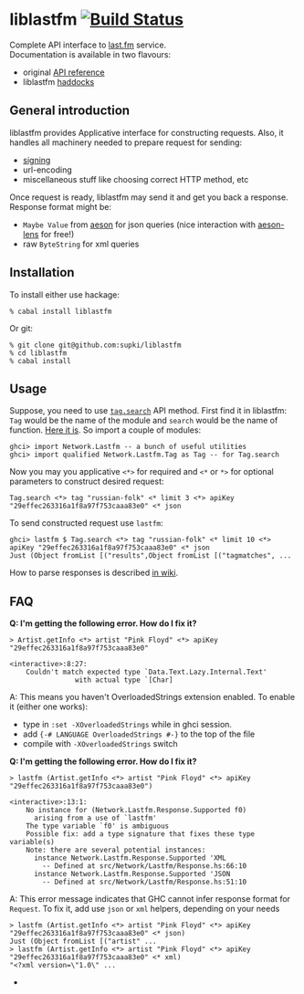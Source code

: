 # liblastfm [![Build Status](https://secure.travis-ci.org/supki/liblastfm.png?branch=develop)](http://travis-ci.org/supki/liblastfm)
Complete API interface to [last.fm][1] service.  
Documentation is available in two flavours:
  * original [API reference][2]
  * liblastfm [haddocks][3]

## General introduction
liblastfm provides Applicative interface for constructing requests. Also, it handles all machinery needed to prepare request for sending:
  * [signing][4]
  * url-encoding
  * miscellaneous stuff like choosing correct HTTP method, etc

Once request is ready, liblastfm may send it and get you back a response.
Response format might be:
  * `Maybe Value` from [aeson][5] for json queries (nice interaction with [aeson-lens][6] for free!)
  * raw `ByteString` for xml queries

## Installation
To install either use hackage:

    % cabal install liblastfm
    
Or git:

    % git clone git@github.com:supki/liblastfm
    % cd liblastfm
    % cabal install
    
## Usage
Suppose, you need to use [`tag.search`](http://www.last.fm/api/show/tag.search) API method.
First find it in liblastfm: `Tag` would be the name of the module and `search` would be the name of function. [Here it is][7].
So import a couple of modules:

    ghci> import Network.Lastfm -- a bunch of useful utilities
    ghci> import qualified Network.Lastfm.Tag as Tag -- for Tag.search

Now you may you applicative `<*>` for required and `<*` or `*>` for optional parameters to construct
desired request:

    Tag.search <*> tag "russian-folk" <* limit 3 <*> apiKey "29effec263316a1f8a97f753caaa83e0" <* json

To send constructed request use `lastfm`:

    ghci> lastfm $ Tag.search <*> tag "russian-folk" <* limit 10 <*> apiKey "29effec263316a1f8a97f753caaa83e0" <* json
    Just (Object fromList [("results",Object fromList [("tagmatches", ...
    
How to parse responses is described [in wiki][8].

## FAQ
**Q: I'm getting the following error. How do I fix it?**
```
> Artist.getInfo <*> artist "Pink Floyd" <*> apiKey "29effec263316a1f8a97f753caaa83e0"

<interactive>:8:27:
    Couldn't match expected type `Data.Text.Lazy.Internal.Text'
                with actual type `[Char]
```
A: This means you haven't OverloadedStrings extension enabled.
To enable it (either one works):
  * type in `:set -XOverloadedStrings` while in ghci session.
  * add `{-# LANGUAGE OverloadedStrings #-}` to the top of the file
  * compile with `-XOverloadedStrings` switch

**Q: I'm getting the following error. How do I fix it?**
```
> lastfm (Artist.getInfo <*> artist "Pink Floyd" <*> apiKey "29effec263316a1f8a97f753caaa83e0")

<interactive>:13:1:
    No instance for (Network.Lastfm.Response.Supported f0)
      arising from a use of `lastfm'
    The type variable `f0' is ambiguous
    Possible fix: add a type signature that fixes these type variable(s)
    Note: there are several potential instances:
      instance Network.Lastfm.Response.Supported 'XML
        -- Defined at src/Network/Lastfm/Response.hs:66:10
      instance Network.Lastfm.Response.Supported 'JSON
        -- Defined at src/Network/Lastfm/Response.hs:51:10
```
A: This error message indicates that GHC cannot infer response format for `Request`. 
To fix it, add use `json` or `xml` helpers, depending on your needs

```
> lastfm (Artist.getInfo <*> artist "Pink Floyd" <*> apiKey "29effec263316a1f8a97f753caaa83e0" <* json)
Just (Object fromList [("artist" ...
> lastfm (Artist.getInfo <*> artist "Pink Floyd" <*> apiKey "29effec263316a1f8a97f753caaa83e0" <* xml)
"<?xml version=\"1.0\" ...
```
-

 [1]: http://www.last.fm/
 [2]: http://www.last.fm/api/intro
 [3]: http://supki.github.com/liblastfm/
 [4]: http://www.last.fm/api/authspec#8
 [5]: http://hackage.haskell.org/package/aeson
 [6]: http://hackage.haskell.org/package/aeson-lens
 [7]: http://supki.github.com/liblastfm/Network-Lastfm-Tag.html#v:search
 [8]: https://github.com/supki/liblastfm/wiki/How-to-parse-JSON-response
